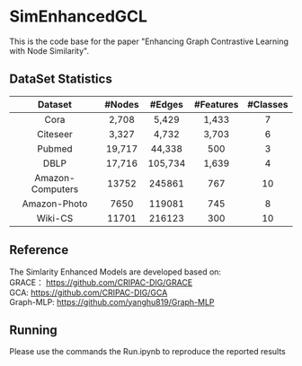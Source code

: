 # SimEnhancedGCL
This is the code base for the paper "Enhancing Graph Contrastive Learning with Node Similarity".

## DataSet Statistics
| Dataset  | #Nodes | #Edges | #Features | #Classes |		
| :---: | :---: | :---: | :---: | :---: |		
| Cora  | 2,708 | 5,429 | 1,433 | 7 |		
| Citeseer  | 3,327 | 4,732 | 3,703 | 6 |		
| Pubmed  | 19,717 | 44,338 | 500 | 3 |		
| DBLP  | 17,716 | 105,734 | 1,639 | 4 |		
| Amazon-Computers  | 13752 | 245861 | 767| 10 | 
| Amazon-Photo | 7650 | 119081 | 745 | 8 | 
| Wiki-CS  | 11701 | 216123 | 300 | 10 |

## Reference
The Simlarity Enhanced Models are developed based on:\
GRACE： https://github.com/CRIPAC-DIG/GRACE \
GCA: https://github.com/CRIPAC-DIG/GCA \
Graph-MLP: https://github.com/yanghu819/Graph-MLP 

## Running
Please use the commands the Run.ipynb to reproduce the reported results 
